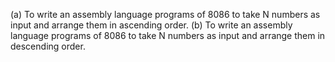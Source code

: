 (a) To write an assembly language programs of 8086 to take N numbers as input and arrange them in ascending order. (b) To write an assembly language programs of 8086 to take N numbers as input and arrange them in descending order.
